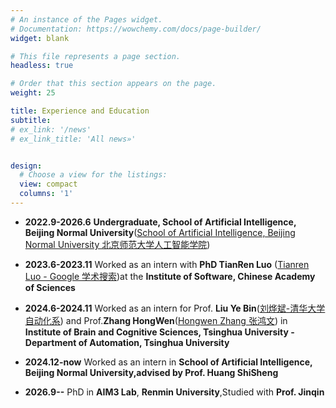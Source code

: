 ```yaml
---
# An instance of the Pages widget.
# Documentation: https://wowchemy.com/docs/page-builder/
widget: blank

# This file represents a page section.
headless: true

# Order that this section appears on the page.
weight: 25

title: Experience and Education
subtitle:
# ex_link: '/news'  
# ex_link_title: 'All news»'  


design:
  # Choose a view for the listings:
  view: compact
  columns: '1'
---
```

 
 
- **2022.9-2026.6**    **Undergraduate, School of Artificial Intelligence, Beijing Normal University**([School of Artificial Intelligence, Beijing Normal University 北京师范大学人工智能学院](https://www.bing.com/ck/a?!&&p=517a4b278e3ad8c19623b392c10f3dfef1ca33b27816155e001d881e8e4aae31JmltdHM9MTc1NDYxMTIwMA&ptn=3&ver=2&hsh=4&fclid=22bf98b3-0f7d-63dc-1706-8cda0e376272&psq=北京师范大学人工智能学院英文&u=a1aHR0cHM6Ly9haS5ibnUuZWR1LmNuL0VuL2luZGV4Lmh0bQ&ntb=1))

- **2023.6-2023.11**     Worked as an intern with **PhD TianRen Luo** ([Tianren Luo - Google 学术搜索](https://scholar.google.com/citations?user=AltFe_0AAAAJ&hl=zh-CN))at the **Institute of Software, Chinese Academy of Sciences**

- **2024.6-2024.11**    Worked as an intern for Prof. **Liu Ye Bin**([刘烨斌-清华大学自动化系](https://www.au.tsinghua.edu.cn/info/1166/3336.htm))  and Prof.**Zhang HongWen**([Hongwen Zhang 张鸿文](https://zhanghongwen.cn/)) in **Institute of Brain and Cognitive Sciences, Tsinghua University - Department of Automation, Tsinghua University**

- **2024.12-now**    Worked as an intern in **School of Artificial Intelligence, Beijing Normal University,advised by Prof. Huang ShiSheng**

- **2026.9--**    PhD in **AIM3 Lab**, **Renmin University**,Studied with **Prof. Jinqin**



